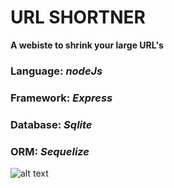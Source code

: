 # URL SHORTNER
**A webiste to shrink your large URL's**

### Language: *nodeJs*
### Framework: *Express*
### Database: *Sqlite*
### ORM: *Sequelize*

![alt text](image.jpg)

